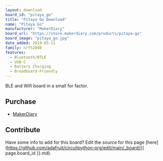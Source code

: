 ```yaml
---
layout: download
board_id: "pitaya_go"
title: "Pitaya Go Download"
name: "Pitaya Go"
manufacturer: "MakerDiary"
board_url: "https://store.makerdiary.com/products/pitaya-go"
board_image: "pitaya_go.jpg"
date_added: 2019-05-11
family: nrf52840
features:
  - Bluetooth/BTLE
  - USB-C
  - Battery Charging
  - Breadboard-Friendly
---
```


BLE and Wifi board in a small for factor.

## Purchase
* [MakerDiary](https://store.makerdiary.com/products/pitaya-go)

## Contribute

Have some info to add for this board? Edit the source for this page [here](https://github.com/adafruit/circuitpython-org/edit/main/_board/{{ page.board_id }}.md).
